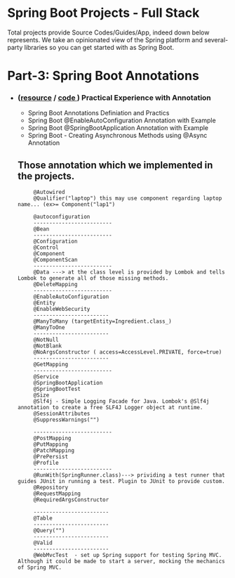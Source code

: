 #                                           Spring Boot Projects - Full Stack
   Total projects provide Source Codes/Guides/App, indeed down below represents. We take an opinionated view of the Spring platform and several-party libraries so you can get started with as Spring Boot.
   

#
# Part-3: Spring Boot Annotations 

 * ### ([resource](https://dev.to/hamdamboy/cognitive-control-annotations-in-spring-boot-23io) /  [ code ]( https://github.com/Hamdambek/SpringBoot-Projects-FullStack/tree/master/Part-3%20Spring%20Boot%20Annotations))  Practical Experience with Annotation  
  
     *  Spring Boot Annotations Definiation and Practics
     *  Spring Boot @EnableAutoConfiguration Annotation with Example
     *  Spring Boot @SpringBootApplication Annotation with Example
     *  Spring Boot - Creating Asynchronous Methods using @Async Annotation
   ## Those annotation which we implemented in the projects. 
            @Autowired
            @Qualifier("laptop") this may use component regarding laptop name... (ex>= Component("lap1")

            @autoconfiguration
            -------------------------
            @Bean
            -------------------------
            @Configuration
            @Control
            @Component
            @ComponentScan
            -------------------------
            @Data ---> at the class level is provided by Lombok and tells Lombok to generate all of those missing methods. 
            @DeleteMapping
            -------------------------
            @EnableAutoConfiguration
            @Entity
            @EnableWebSecurity
            ------------------------
            @ManyToMany (targetEntity=Ingredient.class_)
            @ManyToOne
            ------------------------
            @NotNull
            @NotBlank
            @NoArgsConstructor ( access=AccessLevel.PRIVATE, force=true)
            ------------------------
            @GetMapping
            -------------------------
            @Service
            @SpringBootApplication
            @SpringBootTest
            @Size
            @Slf4j - Simple Logging Facade for Java. Lombok's @Slf4j annotation to create a free SLF4J Logger object at runtime.
            @SessionAttributes
            @SuppressWarnings("")

            -------------------------
            @PostMapping
            @PutMapping
            @PatchMapping
            @PrePersist
            @Profile
            -------------------------
            @RunWith(SpringRunner.class)---> prividing a test runner that guides JUnit in running a test. Plugin to JUnit to provide custom.
            @Repository
            @RequestMapping
            @RequiredArgsConstructor

            ------------------------
            @Table
            ------------------------
            @Query("")
            ------------------------
            @Valid
            ------------------------
            @WebMvcTest  - set up Spring support for testing Spring MVC. Although it could be made to start a server, mocking the mechanics of Spring MVC.
